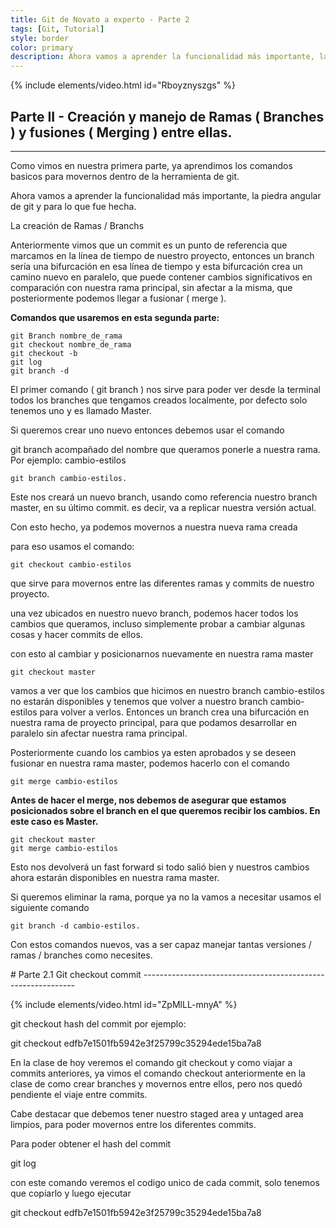 ```yaml
---
title: Git de Novato a experto - Parte 2
tags: [Git, Tutorial]
style: border
color: primary
description: Ahora vamos a aprender la funcionalidad más importante, la piedra angular de git y para lo que fue hecha, La creación de Ramas / Branches.
---
```


{% include elements/video.html id="Rboyznyszgs" %}

## Parte II - Creación y manejo de Ramas ( Branches ) y fusiones ( Merging ) entre ellas.
----------

Como vimos en nuestra primera parte, ya aprendimos los comandos basicos para movernos dentro de la herramienta de git.

Ahora vamos a aprender la funcionalidad más importante, la piedra angular de git y para lo que fue hecha.

La creación de Ramas / Branchs

Anteriormente vimos que un commit es un punto de referencia que marcamos en la línea de tiempo de nuestro proyecto, entonces un branch sería una bifurcación en esa línea de tiempo y esta bifurcación crea un camino nuevo en paralelo, que puede contener cambios significativos en comparación con nuestra rama principal, sin afectar a la misma, que posteriormente podemos llegar a fusionar ( merge ).

**Comandos que usaremos en esta segunda parte:**

```terminal
git Branch nombre_de_rama
git checkout nombre_de_rama
git checkout -b
git log
git branch -d
```

El primer comando ( git branch ) nos sirve para poder ver desde la terminal
todos los branches que tengamos creados localmente, por defecto solo tenemos uno y es llamado Master.

Si queremos crear uno nuevo entonces debemos usar el comando

git branch acompañado del nombre que queramos ponerle a nuestra rama.
Por ejemplo: cambio-estilos

```terminal
git branch cambio-estilos.
```

Este nos creará un nuevo branch, usando como referencia nuestro branch master, en su último commit. es decir, va a replicar nuestra versión actual.

Con esto hecho, ya podemos movernos a nuestra nueva rama creada

para eso usamos el comando:

```terminal
git checkout cambio-estilos
```

que sirve para movernos entre las diferentes ramas y commits de nuestro proyecto.

una vez ubicados en nuestro nuevo branch, podemos hacer todos los cambios que queramos, incluso simplemente probar a cambiar algunas cosas y hacer commits de ellos.

con esto al cambiar y posicionarnos nuevamente en nuestra rama master

```terminal
git checkout master
```

vamos a ver que los cambios que hicimos en nuestro branch cambio-estilos
no estarán disponibles y tenemos que volver a nuestro branch cambio-estilos para volver a verlos. Entonces un branch crea una bifurcación en nuestra rama de proyecto principal, para que podamos desarrollar en paralelo sin afectar nuestra rama principal.

Posteriormente cuando los cambios ya esten aprobados y se deseen fusionar en nuestra rama master, podemos hacerlo con el comando

```terminal
git merge cambio-estilos
```

**Antes de hacer el merge, nos debemos de asegurar que estamos posicionados sobre el branch en el que queremos recibir los cambios. En este caso es Master.**

```terminal
git checkout master
git merge cambio-estilos
```

Esto nos devolverá un fast forward si todo salió bien y nuestros cambios ahora estarán disponibles en nuestra rama master.

Si queremos eliminar la rama, porque ya no la vamos a necesitar usamos el siguiente comando

```terminal
git branch -d cambio-estilos.
```

Con estos comandos nuevos, vas a ser capaz manejar tantas versiones / ramas / branches como necesites.


<div id="checkout-commit"></div>
# Parte 2.1 Git checkout commit
-------------------------------------------------------------

{% include elements/video.html id="ZpMlLL-mnyA" %}

git checkout hash del commit
por ejemplo:

git checkout edfb7e1501fb5942e3f25799c35294ede15ba7a8

En la clase de hoy veremos el comando git checkout y como viajar a commits anteriores, ya vimos el comando checkout anteriormente en la clase de como crear branches y movernos entre ellos, pero nos quedó pendiente el viaje entre commits.

Cabe destacar que debemos tener nuestro staged area y untaged area limpios, para poder movernos entre los diferentes commits.

Para poder obtener el hash del commit

git log

con este comando veremos el codigo unico de cada commit, solo tenemos que copiarlo y luego ejecutar

git checkout edfb7e1501fb5942e3f25799c35294ede15ba7a8

